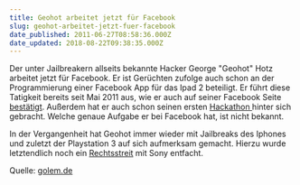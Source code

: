```yaml
---
title: Geohot arbeitet jetzt für Facebook
slug: geohot-arbeitet-jetzt-fuer-facebook
date_published: 2011-06-27T08:58:36.000Z
date_updated: 2018-08-22T09:38:35.000Z
---
```


Der unter Jailbreakern allseits bekannte Hacker George "Geohot" Hotz arbeitet jetzt für Facebook. Er ist Gerüchten zufolge auch schon an der Programmierung einer Facebook App für das Ipad 2 beteiligt. Er führt diese Tatigkeit bereits seit Mai 2011 aus, wie er auch auf seiner Facebook Seite [bestätigt](http://www.facebook.com/geohot?sk=wall). Außerdem hat er auch schon seinen ersten [Hackathon ](http://en.wikipedia.org/wiki/Hackathon) hinter sich gebracht. Welche genaue Aufgabe er bei Facebook hat, ist nicht bekannt.

In der Vergangenheit hat Geohot immer wieder mit Jailbreaks des Iphones und zuletzt der Playstation 3 auf sich aufmerksam gemacht. Hierzu wurde letztendlich noch ein [Rechtsstreit](http://winfuture.de/news,60758.html) mit Sony entfacht.

Quelle: [golem.de](http://www.golem.de/1106/84494.html)
